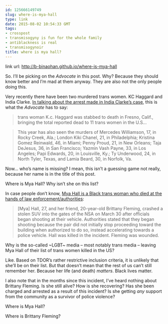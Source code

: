 ```yaml
---
id: 125666149749
slug: where-is-mya-hall
type: link
date: 2015-08-02 10:54:33 GMT
tags:
- crosspost
- transmisogyny is fun for the whole family
- antiblackness is real
- transmisogynoir
title: where is mya hall?
---
```

link url: http://b-binaohan.github.io/where-is-mya-hall


<p>So. I&rsquo;ll be picking on the <em>Advocate</em> in this post. Why? Because they should know better and I&rsquo;m mad at them anyway. They are also not the only people doing this.</p>

<p>Very recently there have been two murdered trans women. KC Haggard and India Clarke. <a href="http://www.advocate.com/transgender/2015/07/31/florida-man-charged-murder-transgender-woman-india-clarkes-death">In talking about the arrest made in India Clarke&rsquo;s case</a>, this is what the <em>Advocate</em> has to say:</p>

<blockquote>
  <p>trans woman K.c. Haggard was stabbed to death in Fresno, Calif., bringing the total reported dead to 11 trans women in the U.S&hellip;</p>
</blockquote>

<blockquote>
  <p>This year has also seen the murders of Mercedes Williamson, 17, in Rocky Creek, Ala.; London Kiki Chanel, 21, in Philadelphia; Kristina Gomez Reinwald, 46, in Miami; Penny Proud, 21, in New Orleans; Taja DeJesus, 36, in San Francisco; Yazmin Vash Payne, 33, in Los Angeles; Papi Edwards, 20, in Louisville, Ky.; Ty Underwood, 24, in North Tyler, Texas, and Lamia Beard, 30, in Norfolk, Va.</p>
</blockquote>

<p>Now&hellip; who&rsquo;s name is missing? I mean, this isn&rsquo;t a guessing game not really, because her name is in the title of this post. </p>

<p>Where is Mya Hall? Why isn&rsquo;t she on this list?</p>

<p>In case people don&rsquo;t know, <a href="http://www.dailydot.com/lifestyle/transgender-sex-worker-mya-hall-death-nsa/">Mya Hall is a Black trans woman who died at the hands of law enforcement/authorities</a>:</p>

<blockquote>
  <p>[Mya] Hall, 27, and her friend, 20-year-old Brittany Fleming, crashed a stolen SUV into the gates of the NSA on March 30 after officials began shooting at their vehicle. Authorities stated that they began shooting because the pair did not initially stop proceeding toward the building when authorized to do so, instead accelerating towards a police vehicle. Hall was killed in the incident. Fleming was wounded.</p>
</blockquote>

<p>Why is the so-called ~LGBT~ media &ndash; most notably trans media &ndash; leaving Mya Hall of their list of trans women killed in the US? </p>

<p>Like. Based on TDOR&rsquo;s rather restrictive inclusion criteria, it is unlikely that she&rsquo;ll be on their list. But that doesn&rsquo;t mean that the rest of us can&rsquo;t still remember her. Because her life (and death) <em>matters</em>. Black lives matter.</p>

<p>I also note that in the months since this incident, I&rsquo;ve heard nothing about Brittany Fleming. Is she still alive? How is she recovering? Has she been charged and arrested as a result of this incident? Is she getting <em>any</em> support from the community as a survivor of police violence? </p>

<p>Where is Mya Hall?</p>

<p>Where is Brittany Fleming?</p>

<br><br>